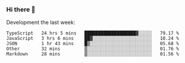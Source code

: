 ### Hi there 👋

Development the last week:
<!--START_SECTION:waka-->

```text
TypeScript   24 hrs 5 mins   ███████████████████▓░░░░░   79.17 %
JavaScript   3 hrs 6 mins    ██▓░░░░░░░░░░░░░░░░░░░░░░   10.24 %
JSON         1 hr 43 mins    █▒░░░░░░░░░░░░░░░░░░░░░░░   05.68 %
Other        32 mins         ▒░░░░░░░░░░░░░░░░░░░░░░░░   01.76 %
Markdown     28 mins         ▒░░░░░░░░░░░░░░░░░░░░░░░░   01.56 %
```

<!--END_SECTION:waka-->

<!--
**JASONPANGGO/jasonpanggo** is a ✨ _special_ ✨ repository because its `README.md` (this file) appears on your GitHub profile.

Here are some ideas to get you started:

- 🔭 I’m currently working on ...
- 🌱 I’m currently learning ...
- 👯 I’m looking to collaborate on ...
- 🤔 I’m looking for help with ...
- 💬 Ask me about ...
- 📫 How to reach me: ...
- 😄 Pronouns: ...
- ⚡ Fun fact: ...
-->
